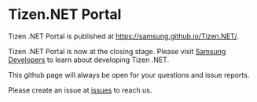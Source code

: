 # Tizen.NET Portal
Tizen .NET Portal is published at https://samsung.github.io/Tizen.NET/.

Tizen .NET Portal is now at the closing stage. Please visit [Samsung Developers](https://developer.samsung.com/tizen) to learn about developing Tizen .NET.

This github page will always be open for your questions and issue reports.

Please create an issue at [issues](https://github.com/samsung/Tizen.NET/issues) to reach us.
